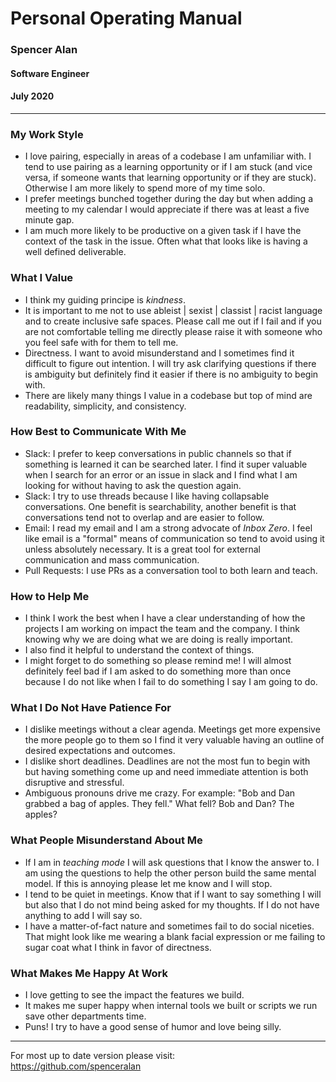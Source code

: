 <!-- <img style="float: right; height: 200px; border-radius: 50%;" src="https://spenceralan.s3-us-west-2.amazonaws.com/images/spenceralan_thumbnail.jpg"> -->

<!-- Converted to PDF with https://www.markdowntopdf.com/ -->

# Personal Operating Manual
### Spencer Alan
#### Software Engineer
#### July 2020

---

### My Work Style

* I love pairing, especially in areas of a codebase I am unfamiliar with. I tend to use pairing as a learning opportunity or if I am stuck (and vice versa, if someone wants that learning opportunity or if they are stuck). Otherwise I am more likely to spend more of my time solo.
* I prefer meetings bunched together during the day but when adding a meeting to my calendar I would appreciate if there was at least a five minute gap.
* I am much more likely to be productive on a given task if I have the context of the task in the issue. Often what that looks like is having a well defined deliverable.

### What I Value

* I think my guiding principe is _kindness_.
* It is important to me not to use ableist | sexist | classist | racist language and to create inclusive safe spaces. Please call me out if I fail and if you are not comfortable telling me directly please raise it with someone who you feel safe with for them to tell me.
* Directness. I want to avoid misunderstand and I sometimes find it difficult to figure out intention. I will try ask clarifying questions if there is ambiguity but definitely find it easier if there is no ambiguity to begin with.
* There are likely many things I value in a codebase but top of mind are readability, simplicity, and consistency.

### How Best to Communicate With Me

* Slack: I prefer to keep conversations in public channels so that if something is learned it can be searched later. I find it super valuable when I search for an error or an issue in slack and I find what I am looking for without having to ask the question again.
* Slack: I try to use threads because I like having collapsable conversations. One benefit is searchability, another benefit is that conversations tend not to overlap and are easier to follow.
* Email: I read my email and I am a strong advocate of _Inbox Zero_. I feel like email is a "formal" means of communication so tend to avoid using it unless absolutely necessary. It is a great tool for external communication and mass communication.
* Pull Requests: I use PRs as a conversation tool to both learn and teach.

### How to Help Me

* I think I work the best when I have a clear understanding of how the projects I am working on impact the team and the company. I think knowing why we are doing what we are doing is really important.
* I also find it helpful to understand the context of things.
* I might forget to do something so please remind me! I will almost definitely feel bad if I am asked to do something more than once because I do not like when I fail to do something I say I am going to do.

### What I Do Not Have Patience For

* I dislike meetings without a clear agenda. Meetings get more expensive the more people go to them so I find it very valuable having an outline of desired expectations and outcomes.
* I dislike short deadlines. Deadlines are not the most fun to begin with but having something come up and need immediate attention is both disruptive and stressful.
* Ambiguous pronouns drive me crazy. For example: "Bob and Dan grabbed a bag of apples. They fell." What fell? Bob and Dan? The apples?

### What People Misunderstand About Me

* If I am in _teaching mode_ I will ask questions that I know the answer to. I am using the questions to help the other person build the same mental model. If this is annoying please let me know and I will stop.
* I tend to be quiet in meetings. Know that if I want to say something I will but also that I do not mind being asked for my thoughts. If I do not have anything to add I will say so.
* I have a matter-of-fact nature and sometimes fail to do social niceties. That might look like me wearing a blank facial expression or me failing to sugar coat what I think in favor of directness.

### What Makes Me Happy At Work

* I love getting to see the impact the features we build.
* It makes me super happy when internal tools we built or scripts we run save other departments time.
* Puns! I try to have a good sense of humor and love being silly.

---

For most up to date version please visit:\
https://github.com/spenceralan
